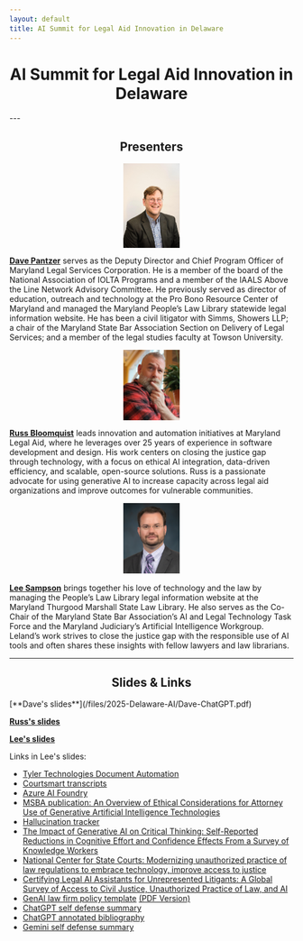 ```yaml
---
layout: default
title: AI Summit for Legal Aid Innovation in Delaware
---
```


<h1 align="center"><strong>AI Summit for Legal Aid Innovation in Delaware</strong> </h1>
---

<h2 align="center">Presenters </h2>

<div align="center">
<img src="/images/dave.jpg" alt="Dave Pantzer" align="center" style="width:100px;">
</div>

[**Dave Pantzer**](https://www.linkedin.com/in/davepantzer/) serves as the Deputy Director and Chief Program Officer of Maryland Legal Services Corporation.  He is a member of the board of the National Association of IOLTA Programs and a member of the IAALS Above the Line Network Advisory Committee. He previously served as director of education, outreach and technology at the Pro Bono Resource Center of Maryland and managed the Maryland People’s Law Library statewide legal information website. He has been a civil litigator with Simms, Showers LLP; a chair of the Maryland State Bar Association Section on Delivery of Legal Services; and a member of the legal studies faculty at Towson University. 

<div align="center">
<img src="/images/russ-ig.jpg" alt="Russ Bloomquist" align="center" style="width:100px;">
</div>

[**Russ Bloomquist**](https://www.linkedin.com/in/russ-bloomquist/) leads innovation and automation initiatives at Maryland Legal Aid, where he leverages over 25 years of experience in software development and design. His work centers on closing the justice gap through technology, with a focus on ethical AI integration, data-driven efficiency, and scalable, open-source solutions. Russ is a passionate advocate for using generative AI to increase capacity across legal aid organizations and improve outcomes for vulnerable communities. 

<div align="center">
  <img src="/images/sampson-headshot-small.jpg" alt="Leland Sampson" width="100">
</div>


[**Lee Sampson**](https://www.linkedin.com/in/leland-sampson-esq/) brings together his love of technology and the law by managing the People’s Law Library legal information website at the Maryland Thurgood Marshall State Law Library. He also serves as the Co-Chair of the Maryland State Bar Association’s AI and Legal Technology Task Force and the Maryland Judiciary’s Artificial Intelligence Workgroup. Leland’s work strives to close the justice gap with the responsible use of AI tools and often shares these insights with fellow lawyers and law librarians. 

---
<h2 align="center">Slides & Links</h2>
[**Dave's slides**](/files/2025-Delaware-AI/Dave-ChatGPT.pdf) 

[**Russ's slides**](/files/2025-Delaware-AI/mla-leveraging-ai.pdf) 

[**Lee's slides**](/files/2025-Delaware-AI/sampson-delaware-ai.pdf) 

Links in Lee's slides:
- [Tyler Technologies Document Automation](https://www.tylertech.com/products/document-automation)
- [Courtsmart transcripts](https://www.courtsmart.com/technology/speech-recognition/)
- [Azure AI Foundry](https://learn.microsoft.com/en-us/azure/ai-foundry/tutorials/deploy-chat-web-app)
- [MSBA publication: An Overview of Ethical Considerations for Attorney Use of Generative Artificial Intelligence Technologies](https://www.msba.org/common/Uploaded%20files/Downloads/EPUB/An%20Overview%20of%20Ethical%20Considerations%20for%20Attorney%20Use.pdf)
- [Hallucination tracker](https://www.damiencharlotin.com/hallucinations/)
- [The Impact of Generative AI on Critical Thinking: Self-Reported Reductions in Cognitive Effort and Confidence Effects From a Survey of Knowledge Workers](https://www.microsoft.com/en-us/research/wp-content/uploads/2025/01/lee_2025_ai_critical_thinking_survey.pdf)
- [National Center for State Courts: Modernizing unauthorized practice of law regulations to embrace technology, improve access to justice](https://www.ncsc.org/resources-courts/modernizing-unauthorized-practice-law-regulations-embrace-technology-improve)
- [Certifying Legal AI Assistants for Unrepresented Litigants: A Global Survey of Access to Civil Justice, Unauthorized Practice of Law, and AI](https://papers.ssrn.com/sol3/papers.cfm?abstract_id=4901658)
- [GenAI law firm policy template](/files/2025-Delaware-AI/GAI-Policy.docx)  [(PDF Version)](/files/2025-Delaware-AI/GAI-Policy.pdf)
- [ChatGPT self defense summary](/files/2025-Delaware-AI/Chat-GPT-self-defense.pdf)
- [ChatGPT annotated bibliography](/files/2025-Delaware-AI/Chat-GPT-self-defense-bibliography.pdf)
- [Gemini self defense summary](/files/2025-Delaware-AI/Gemini-Self-Defense.pdf)



